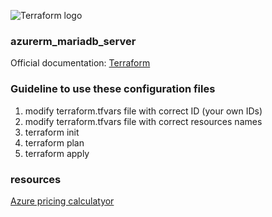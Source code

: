 ![Terraform logo]()

### azurerm_mariadb_server
Official documentation: [Terraform](https://www.terraform.io/docs/providers/azurerm/r/mariadb_server.html) 

### Guideline to use these configuration files
1. modify terraform.tfvars file with correct ID (your own IDs)
2. modify terraform.tfvars file with correct resources names 
3. terraform init
4. terraform plan
5. terraform apply 

### resources
[Azure pricing calculatyor](https://azure.microsoft.com/en-us/pricing/calculator/)
